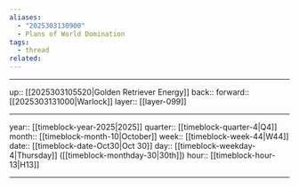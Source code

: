 ```yaml
---
aliases:
  - "2025303130900"
  - Plans of World Domination
tags:
  - thread
related:
---
```




***

up:: [[2025303105520|Golden Retriever Energy]]
back:: 
forward:: [[2025303131000|Warlock]]
layer:: [[layer-099]]

***

year:: [[timeblock-year-2025|2025]]
quarter:: [[timeblock-quarter-4|Q4]]
month:: [[timeblock-month-10|October]]
week:: [[timeblock-week-44|W44]]
date:: [[timeblock-date-Oct30|Oct 30]]
day:: [[timeblock-weekday-4|Thursday]] ([[timeblock-monthday-30|30th]])
hour:: [[timeblock-hour-13|H13]]

***
